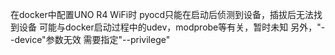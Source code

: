 在docker中配置UNO R4 WiFi时
pyocd只能在启动后侦测到设备，插拔后无法找到设备
可能与docker启动过程中的udev，modprobe等有关，暂时未知
另外，"--device"参数无效
需要指定"--privilege"
